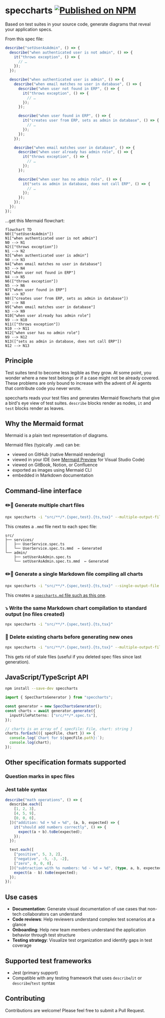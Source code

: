# speccharts [![Published on NPM](https://img.shields.io/npm/v/speccharts)](https://www.npmjs.com/package/speccharts)

Based on test suites in your source code, generate diagrams that reveal your application specs.

From this spec file:

```ts
describe("setUserAsAdmin", () => {
  describe("when authenticated user is not admin", () => {
    it("throws exception", () => {
      // …
    });
  });

  describe("when authenticated user is admin", () => {
    describe("when email matches no user in database", () => {
      describe("when user not found in ERP", () => {
        it("throws exception", () => {
          // …
        });
      });

      describe("when user found in ERP", () => {
        it("creates user from ERP, sets as admin in database", () => {
          // …
        });
      });
    });

    describe("when email matches user in database", () => {
      describe("when user already has admin role", () => {
        it("throws exception", () => {
          // …
        });
      });

      describe("when user has no admin role", () => {
        it("sets as admin in database, does not call ERP", () => {
          // …
        });
      });
    });
  });
});
```

…get this Mermaid flowchart:

```mermaid
flowchart TD
N0(["setUserAsAdmin"])
N1["when authenticated user is not admin"]
N0 --> N1
N2(["throws exception"])
N1 --> N2
N3["when authenticated user is admin"]
N0 --> N3
N4["when email matches no user in database"]
N3 --> N4
N5["when user not found in ERP"]
N4 --> N5
N6(["throws exception"])
N5 --> N6
N7["when user found in ERP"]
N4 --> N7
N8(["creates user from ERP, sets as admin in database"])
N7 --> N8
N9["when email matches user in database"]
N3 --> N9
N10["when user already has admin role"]
N9 --> N10
N11(["throws exception"])
N10 --> N11
N12["when user has no admin role"]
N9 --> N12
N13(["sets as admin in database, does not call ERP"])
N12 --> N13
```

## Principle

Test suites tend to become less legible as they grow. At some point, you wonder where a new test belongs or if a case might not be already covered.
These problems are only bound to increase with the advent of AI agents that contribute code you never wrote.

speccharts reads your test files and generates Mermaid flowcharts that give a bird's eye view of test suites. `describe` blocks render as nodes, `it` and `test` blocks render as leaves.

## Why the Mermaid format

Mermaid is a plain text representation of diagrams.

Mermaid files (typically `.mmd`) can be:

- viewed on GitHub (native Mermaid rendering)
- viewed in your IDE (see [Mermaid Preview](https://marketplace.visualstudio.com/items?itemName=vstirbu.vscode-mermaid-preview) for Visual Studio Code)
- viewed on GitBook, Notion, or Confluence
- exported as images using Mermaid CLI
- embedded in Markdown documentation

## Command-line interface

### ✏️📒 Generate multiple chart files

```sh
npx speccharts -i "src/**/*.{spec,test}.{ts,tsx}" --multiple-output-files
```

This creates a `.mmd` file next to each spec file:

```
src/
├── services/
│   ├── UserService.spec.ts
│   └── UserService.spec.ts.mmd  ← Generated
└── admin/
    ├── setUserAsAdmin.spec.ts
    └── setUserAsAdmin.spec.ts.mmd  ← Generated
```

### ✏️📄 Generate a single Markdown file compiling all charts

```sh
npx speccharts -i "src/**/*.{spec,test}.{ts,tsx}" --single-output-file speccharts.md
```

This creates a [`speccharts.md` file such as this one](./speccharts.md).

### ⤵️ Write the same Markdown chart compilation to standard output (no files created)

```sh
npx speccharts -i "src/**/*.{spec,test}.{ts,tsx}"
```

### 🧹 Delete existing charts before generating new ones

```sh
npx speccharts -i "src/**/*.{spec,test}.{ts,tsx}" --multiple-output-files --delete-existing-charts
```

This gets rid of stale files (useful if you deleted spec files since last generation).

## JavaScript/TypeScript API

```sh
npm install --save-dev speccharts
```

```ts
import { SpecChartsGenerator } from "speccharts";

const generator = new SpecChartsGenerator();
const charts = await generator.generate({
  inputFilePatterns: ["src/**/*.spec.ts"],
});

// charts is an array of { specFile: File, chart: string }
charts.forEach(({ specFile, chart }) => {
  console.log(`Chart for ${specFile.path}:`);
  console.log(chart);
});
```

## Other specification formats supported

### Question marks in spec files

### Jest table syntax

```ts
describe("math operations", () => {
  describe.each([
    [1, 2, 3],
    [4, 5, 9],
    [0, 0, 0],
  ])("addition: %d + %d = %d", (a, b, expected) => {
    it("should add numbers correctly", () => {
      expect(a + b).toBe(expected);
    });
  });

  test.each([
    ["positive", 5, 3, 2],
    ["negative", -5, -3, -2],
    ["zero", 0, 0, 0],
  ])("subtraction with %s numbers: %d - %d = %d", (type, a, b, expected) => {
    expect(a - b).toBe(expected);
  });
});
```

## Use cases

- **Documentation**: Generate visual documentation of use cases that non-tech collaborators can understand
- **Code reviews**: Help reviewers understand complex test scenarios at a glance
- **Onboarding**: Help new team members understand the application behavior through test structure
- **Testing strategy**: Visualize test organization and identify gaps in test coverage

## Supported test frameworks

- Jest (primary support)
- Compatible with any testing framework that uses `describe`/`it` or `describe`/`test` syntax

## Contributing

Contributions are welcome! Please feel free to submit a Pull Request.
